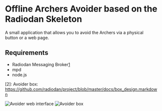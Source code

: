 Offline Archers Avoider based on the Radiodan Skeleton
====

A small application that allows you to avoid the Archers via a physical button or a web page.

## Requirements

- Radiodan Messaging Broker[1]
- mpd
- node.js

[1]: https://github.com/radiodan/broker
[2]: Avoider box: https://github.com/radiodan/project/blob/master/docs/box_design.markdown

![Avoider web interface](https://farm4.staticflickr.com/3887/19308945466_3aafcb52b5_b.jpg)
![Avoider box](https://farm4.staticflickr.com/3842/19334958885_1c5697b7c0_b.jpg)

